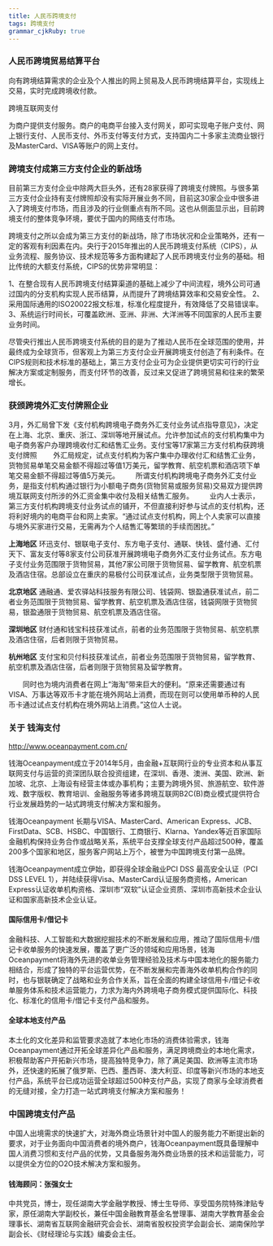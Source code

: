 ```yaml
---
title: 人民币跨境支付
tags: 跨境支付
grammar_cjkRuby: true
---
```



### 人民币跨境贸易结算平台
向有跨境结算需求的企业及个人推出的网上贸易及人民币跨境结算平台，实现线上交易，实时完成跨境收付款。 

跨境互联网支付

为商户提供支付服务。商户的电商平台接入支付网关，即可实现电子账户支付、网上银行支付、人民币支付、外币支付等支付方式，支持国内二十多家主流商业银行及MasterCard、VISA等账户的网上支付。

### 跨境支付成第三方支付企业的新战场

目前第三方支付企业中除两大巨头外，还有28家获得了跨境支付牌照。与很多第三方支付企业持有支付牌照却没有实际开展业务不同，目前这30家企业中很多进入了跨境支付市场，而且涉及的行业侧重点有所不同。这也从侧面显示出，目前跨境支付的整体竞争环境，要优于国内的网络支付市场。

跨境支付之所以会成为第三方支付的新战场，除了市场状况和企业策略外，还有一定的客观有利因素在内。央行于2015年推出的人民币跨境支付系统（CIPS），从业务流程、服务协议、技术规范等多方面构建起了人民币跨境支付业务的基础。相比传统的大额支付系统，CIPS的优势非常明显：

1、在整合现有人民币跨境支付结算渠道的基础上减少了中间流程，境外公司可通过国内的分支机构实现人民币结算，从而提升了跨境结算效率和交易安全性。
2、采用国际通用的ISO20022报文标准，标准化程度提升，有效降低了交易错误率。
3、系统运行时间长，可覆盖欧洲、亚洲、非洲、大洋洲等不同国家的人民币主要业务时间。

尽管央行推出人民币跨境支付系统的目的是为了推动人民币在全球范围的使用，并最终成为全球货币，但客观上为第三方支付企业开展跨境支付创造了有利条件。在CIPS规则和技术标准的基础上，第三方支付企业可为企业提供更切实可行的行业解决方案或定制服务，而支付环节的改善，反过来又促进了跨境贸易和往来的繁荣增长。

### 获颁跨境外汇支付牌照企业

3月，外汇局曾下发《支付机构跨境电子商务外汇支付业务试点指导意见》，决定在上海、北京、重庆、浙江、深圳等地开展试点。允许参加试点的支付机构集中为电子商务客户办理跨境收付汇和结售汇业务。支付宝等17家第三方支付机构获跨境支付牌照
　　外汇局规定，试点支付机构为客户集中办理收付汇和结售汇业务，货物贸易单笔交易金额不得超过等值1万美元，留学教育、航空机票和酒店项下单笔交易金额不得超过等值5万美元。
　　所谓支付机构跨境电子商务外汇支付业务，是指支付机构通过银行为小额电子商务(货物贸易或服务贸易)交易双方提供跨境互联网支付所涉的外汇资金集中收付及相关结售汇服务。
　　业内人士表示，第三方支付机构跨境支付业务试点的铺开，不但直接利好参与试点的支付机构，还将利好境内的电商平台和网上卖家。“通过试点支付机构，网上个人卖家可以直接与境外买家进行交易，无需再为个人结售汇等繁琐的手续而困扰。”

**上海地区**
环迅支付、银联电子支付、东方电子支付、通联、快钱、盛付通、汇付天下、富友支付等8家支付公司获准开展跨境电子商务外汇支付业务试点。东方电子支付业务范围限于货物贸易，其他7家公司限于货物贸易、留学教育、航空机票及酒店住宿。总部设立在重庆的易极付公司获准试点，业务类型限于货物贸易。

**北京地区**
通融通、爱农驿站科技服务有限公司、钱袋网、银盈通获准试点，前二者业务范围限于货物贸易、留学教育、航空机票及酒店住宿，钱袋网限于货物贸易，银盈通限于货物贸易、航空机票及酒店住宿。

**深圳地区**
财付通和钱宝科技获准试点，前者的业务范围限于货物贸易、航空机票及酒店住宿，后者则限于货物贸易。

**杭州地区**
支付宝和贝付科技获准试点，前者业务范围限于货物贸易，留学教育、航空机票及酒店住宿，后者则限于货物贸易及留学教育。


　　同时也为境内消费者在网上“海淘”带来巨大的便利。“原来还需要通过有VISA、万事达等双币卡才能在境外网站上消费，而现在则可以使用单币种的人民币卡通过试点支付机构在境外网站上消费。”这位人士说。

### 关于 钱海支付

http://www.oceanpayment.com.cn/

钱海Oceanpayment成立于2014年5月，由金融+互联网行业的专业资本和从事互联网支付与运营的资深团队联合投资组建，在深圳、香港、澳洲、美国、欧洲、新加坡、北京、上海设有经营主体或办事机构；主要为跨境外贸、旅游航空、软件游戏、数字版权、教育培训、金融服务等诸多跨境互联网B2C(B)商业模式提供符合行业发展趋势的一站式跨境支付解决方案和服务。

钱海Oceanpayment 长期与VISA、MasterCard、American Express、JCB、FirstData、SCB、HSBC、中国银行、工商银行、Klarna、Yandex等近百家国际金融机构保持业务合作或战略关系，系统平台支撑全球支付产品超过500种，覆盖200多个国家和地区，服务客户网站上万个，被誉为中国跨境支付第一品牌。

钱海Oceanpayment成立伊始，即获得全球金融业PCI DSS 最高安全认证（PCI DSS LEVEL 1），并陆续获得Visa、MasterCard认证服务商资格，American Express认证收单机构资格、深圳市“双软”认证企业资质、深圳市高新技术企业认证和国家高新技术企业认证。

#### 国际信用卡/借记卡

金融科技、人工智能和大数据挖掘技术的不断发展和应用，推动了国际信用卡/借记卡收单服务的快速发展，覆盖了更广泛的领域和应用场景，钱海Oceanpayment将海外先进的收单业务管理经验及技术与中国本地化的服务能力相结合，形成了独特的平台运营优势，在不断发展和完善海外收单机构合作的同时，也与银联确定了战略和业务合作关系，旨在全面的构建全球信用卡/借记卡收单服务体系和技术运营能力，力求为海内外跨境电子商务模式提供国际化、科技化、标准化的信用卡/借记卡支付产品和服务。

#### 全球本地支付产品

本土化的文化差异和监管要求造就了本地化市场的消费体验需求，钱海Oceanpayment通过开拓全球差异化产品和服务，满足跨境商业的本地化需求，积极帮助客户开拓新兴市场，提高独特竞争力，除了满足美国、欧洲等主流市场外，还快速的拓展了俄罗斯、巴西、墨西哥、澳大利亚、印度等新兴市场的本地支付产品，系统平台已成功运营全球超过500种支付产品，实现了商家与全球消费者的无缝对接，全力打造一站式跨境支付解决方案和服务！

### 中国跨境支付产品

中国人出境需求的快速扩大，对海外商业场景针对中国人的服务能力不断提出新的要求，对于业务面向中国消费者的境外商户，钱海Oceanpayment既具备理解中国人消费习惯和支付产品的优势，又具备服务海外商业场景的技术和运营能力，可以提供全方位的O2O技术解决方案和服务。


#### 钱海顾问：张强女士

中共党员，博士，现任湖南大学金融学教授、博士生导师、享受国务院特殊津贴专家，原任湖南大学副校长，兼任中国金融教育基金名誉理事、湖南大学教育基金会理事长、湖南省互联网金融研究会会长、湖南省股权投资学会副会长、湖南保险学副会长、《财经理论与实践》编委会主任。


